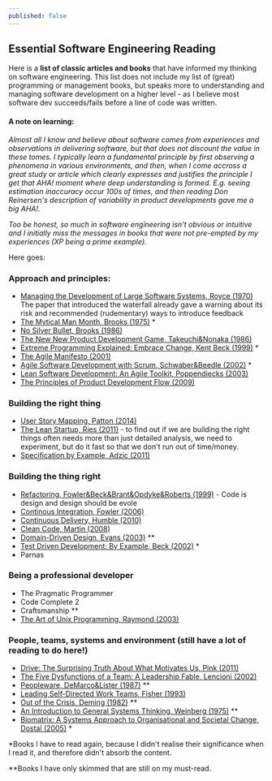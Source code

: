 ```yaml
---
published: false
---
```





## Essential Software Engineering Reading

Here is a **list of classic articles and books** that have informed my thinking on software engineering. This list does not include my list of (great) programming or management books, but speaks more to understanding and managing software development on a higher level - as I believe most software dev succeeds/fails before a line of code was written.

#### A note on learning:
*Almost all I know and believe about software comes from experiences and observations in delivering software, but that does not discount the value in these tomes. I typically learn a fundamental principle by first observing a phenomena in various environments, and then, when I come accross a great study or article which clearly expresses and justifies the principle I get that AHA! moment where deep understanding is formed. E.g. seeing estimation inaccuracy occur 100s of times, and then reading Don Reinersen's description of variability in product developments gave me a big AHA!.*

*Too be honest, so much in software engineering isn't obvious or intuitive and I initially miss the messages in books that were not pre-empted by my experiences (XP being a prime example).*

Here goes:

### Approach and principles:
* [Managing the Development of Large Software Systems, Royce (1970)](https://www.cs.umd.edu/class/spring2003/cmsc838p/Process/waterfall.pdf) The paper that introduced the waterfall already gave a warning about its risk and recommended (rudementary) ways to introduce feedback
* [The Mytical Man Month, Brooks (1975)](http://www.amazon.com/The-Mythical-Man-Month-Engineering-Anniversary/dp/0201835959) *
* [No Silver Bullet, Brooks (1986)](http://faculty.salisbury.edu/~xswang/Research/Papers/SERelated/no-silver-bullet.pdf)
* [The New New Product Development Game, Takeuchi&Nonaka (1986)](https://hbr.org/1986/01/the-new-new-product-development-game)
* [Extreme Programming Explained: Embrace Change, Kent Beck (1999)](http://www.amazon.com/Extreme-Programming-Explained-Embrace-Change/dp/0321278658) *
* [The Agile Manifesto (2001)](http://www.agilemanifesto.org/)
* [Agile Software Development with Scrum, Schwaber&Beedle (2002)](http://www.amazon.com/Agile-Software-Development-Scrum-Series/dp/0130676349) *
* [Lean Software Development: An Agile Toolkit, Poppendiecks (2003)](http://www.amazon.com/Lean-Software-Development-Agile-Toolkit/dp/0321150783)
* [The Principles of Product Development Flow (2009)](http://www.amazon.com/The-Principles-Product-Development-Flow/dp/1935401009)

### Building the right thing
* [User Story Mapping, Patton (2014)](http://www.amazon.com/User-Story-Mapping-Discover-Product/dp/1491904909)
* [The Lean Startup, Ries (2011)](http://www.amazon.com/The-Lean-Startup-Entrepreneurs-Continuous/dp/0307887898) - to find out if we are building the right things often needs more than just detailed analysis, we need to experiment, but do it fast so that we don't run out of time/money.
* [Specification by Example, Adzic (2011)](http://www.amazon.com/Specification-Example-Successful-Deliver-Software/dp/1617290084)

### Building the thing right
* [Refactoring, Fowler&Beck&Brant&Opdyke&Roberts (1999)](http://www.amazon.com/Refactoring-Improving-Design-Existing-Code/dp/0201485672) - Code is design and design should be evole
* [Continous Integration, Fowler (2006)](http://www.martinfowler.com/articles/continuousIntegration.html) 
* [Continuous Delivery, Humble (2010)](http://www.amazon.com/Continuous-Delivery-Deployment-Automation-Addison-Wesley/dp/0321601912)
* [Clean Code, Martin (2008)](http://www.amazon.com/Clean-Code-Handbook-Software-Craftsmanship/dp/0132350882)
* [Domain-Driven Design, Evans (2003)](http://www.amazon.com/Domain-Driven-Design-Tackling-Complexity-Software/dp/0321125215) **
* [Test Driven Development: By Example, Beck (2002)](http://www.amazon.com/Test-Driven-Development-By-Example/dp/0321146530) *
* Parnas

### Being a professional developer
* The Pragmatic Programmer
* Code Complete 2
* Craftsmanship **
* [The Art of Unix Programming, Raymond (2003)](http://www.catb.org/esr/writings/taoup/html/)

### People, teams, systems and environment (still have a lot of reading to do here!)
* [Drive: The Surprising Truth About What Motivates Us, Pink (2011)](http://www.amazon.com/Drive-Surprising-Truth-About-Motivates/dp/1594484805)
* [The Five Dysfunctions of a Team: A Leadership Fable, Lencioni (2002)](http://www.amazon.com/The-Five-Dysfunctions-Team-Leadership/dp/0787960756)
* [Peopleware, DeMarco&Lister (1987)](http://www.amazon.com/dp/0932633439/) **
* [Leading Self-Directed Work Teams, Fisher (1993)](http://www.amazon.com/Leading-Self-Directed-Teams-Kimball-Fisher/dp/0071349243)
* [Out of the Crisis, Deming (1982)](http://www.amazon.com/Out-Crisis-W-Edwards-Deming/dp/0262541157) **
* [An Introduction to General Systems Thinking, Weinberg (1975)](http://www.amazon.com/gp/product/0932633498/) **
* [Biomatrix: A Systems Approach to Organisational and Societal Change, Dostal (2005)](http://www.amazon.com/Biomatrix-Systems-Approach-Organisational-Societal/dp/0620342358) *

*Books I have to read again, because I didn't realise their significance when I read it, and therefore didn't absorb the content.

**Books I have only skimmed that are still on my must-read.
